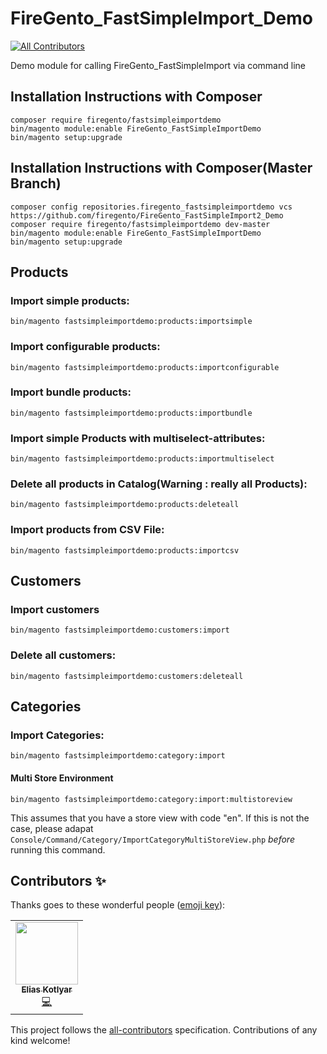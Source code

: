 # FireGento_FastSimpleImport_Demo
<!-- ALL-CONTRIBUTORS-BADGE:START - Do not remove or modify this section -->
[![All Contributors](https://img.shields.io/badge/all_contributors-1-orange.svg?style=flat-square)](#contributors-)
<!-- ALL-CONTRIBUTORS-BADGE:END -->
Demo module for calling FireGento_FastSimpleImport via command line



Installation Instructions with Composer
---------------------------------------------

    composer require firegento/fastsimpleimportdemo
    bin/magento module:enable FireGento_FastSimpleImportDemo
    bin/magento setup:upgrade
    
    


Installation Instructions with Composer(Master Branch)
---------------------------------------------

    composer config repositories.firegento_fastsimpleimportdemo vcs https://github.com/firegento/FireGento_FastSimpleImport2_Demo
    composer require firegento/fastsimpleimportdemo dev-master
    bin/magento module:enable FireGento_FastSimpleImportDemo
    bin/magento setup:upgrade




## Products

### Import simple products:
`bin/magento fastsimpleimportdemo:products:importsimple`

### Import configurable products:
`bin/magento fastsimpleimportdemo:products:importconfigurable`

### Import bundle products:
`bin/magento fastsimpleimportdemo:products:importbundle`

### Import simple Products with multiselect-attributes:
`bin/magento fastsimpleimportdemo:products:importmultiselect`

### Delete all products in Catalog(Warning : really all Products):
`bin/magento fastsimpleimportdemo:products:deleteall`

### Import products from CSV File:
`bin/magento fastsimpleimportdemo:products:importcsv`

## Customers

### Import customers
`bin/magento fastsimpleimportdemo:customers:import`

### Delete all customers:
`bin/magento fastsimpleimportdemo:customers:deleteall`

## Categories

### Import Categories:
`bin/magento fastsimpleimportdemo:category:import`

#### Multi Store Environment

`bin/magento fastsimpleimportdemo:category:import:multistoreview`

This assumes that you have a store view with code "en". If this is not the case, please adapat
`Console/Command/Category/ImportCategoryMultiStoreView.php` *before* running this command.




## Contributors ✨

Thanks goes to these wonderful people ([emoji key](https://allcontributors.org/docs/en/emoji-key)):

<!-- ALL-CONTRIBUTORS-LIST:START - Do not remove or modify this section -->
<!-- prettier-ignore-start -->
<!-- markdownlint-disable -->
<table>
  <tr>
    <td align="center"><a href="https://github.com/EliasKotlyar"><img src="https://avatars0.githubusercontent.com/u/9529505?v=4" width="100px;" alt=""/><br /><sub><b>Elias Kotlyar</b></sub></a><br /><a href="https://github.com/firegento/FireGento_FastSimpleImport2_Demo/commits?author=EliasKotlyar" title="Code">💻</a></td>
  </tr>
</table>

<!-- markdownlint-enable -->
<!-- prettier-ignore-end -->
<!-- ALL-CONTRIBUTORS-LIST:END -->

This project follows the [all-contributors](https://github.com/all-contributors/all-contributors) specification. Contributions of any kind welcome!